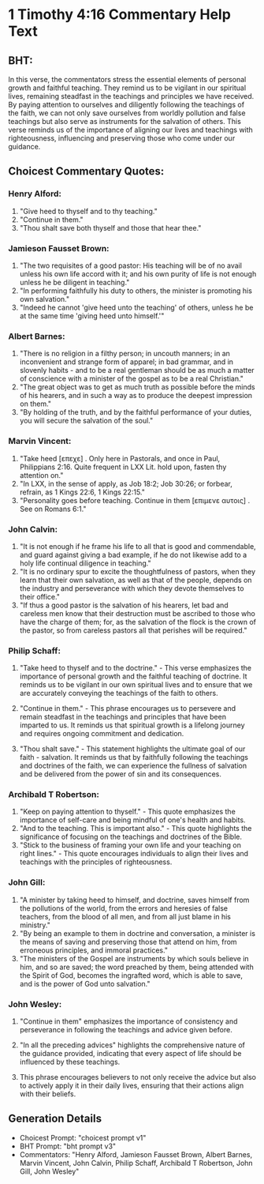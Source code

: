 # 1 Timothy 4:16 Commentary Help Text

## BHT:
In this verse, the commentators stress the essential elements of personal growth and faithful teaching. They remind us to be vigilant in our spiritual lives, remaining steadfast in the teachings and principles we have received. By paying attention to ourselves and diligently following the teachings of the faith, we can not only save ourselves from worldly pollution and false teachings but also serve as instruments for the salvation of others. This verse reminds us of the importance of aligning our lives and teachings with righteousness, influencing and preserving those who come under our guidance.

## Choicest Commentary Quotes:
### Henry Alford:
1. "Give heed to thyself and to thy teaching." 
2. "Continue in them." 
3. "Thou shalt save both thyself and those that hear thee."

### Jamieson Fausset Brown:
1. "The two requisites of a good pastor: His teaching will be of no avail unless his own life accord with it; and his own purity of life is not enough unless he be diligent in teaching." 
2. "In performing faithfully his duty to others, the minister is promoting his own salvation."
3. "Indeed he cannot 'give heed unto the teaching' of others, unless he be at the same time 'giving heed unto himself.'"

### Albert Barnes:
1. "There is no religion in a filthy person; in uncouth manners; in an inconvenient and strange form of apparel; in bad grammar, and in slovenly habits - and to be a real gentleman should be as much a matter of conscience with a minister of the gospel as to be a real Christian."
2. "The great object was to get as much truth as possible before the minds of his hearers, and in such a way as to produce the deepest impression on them."
3. "By holding of the truth, and by the faithful performance of your duties, you will secure the salvation of the soul."

### Marvin Vincent:
1. "Take heed [επεχε] . Only here in Pastorals, and once in Paul, Philippians 2:16. Quite frequent in LXX Lit. hold upon, fasten thy attention on."
2. "In LXX, in the sense of apply, as Job 18:2; Job 30:26; or forbear, refrain, as 1 Kings 22:6, 1 Kings 22:15."
3. "Personality goes before teaching. Continue in them [επιμενε αυτοις] . See on Romans 6:1."

### John Calvin:
1. "It is not enough if he frame his life to all that is good and commendable, and guard against giving a bad example, if he do not likewise add to a holy life continual diligence in teaching."
2. "It is no ordinary spur to excite the thoughtfulness of pastors, when they learn that their own salvation, as well as that of the people, depends on the industry and perseverance with which they devote themselves to their office."
3. "If thus a good pastor is the salvation of his hearers, let bad and careless men know that their destruction must be ascribed to those who have the charge of them; for, as the salvation of the flock is the crown of the pastor, so from careless pastors all that perishes will be required."

### Philip Schaff:
1. "Take heed to thyself and to the doctrine." - This verse emphasizes the importance of personal growth and the faithful teaching of doctrine. It reminds us to be vigilant in our own spiritual lives and to ensure that we are accurately conveying the teachings of the faith to others.

2. "Continue in them." - This phrase encourages us to persevere and remain steadfast in the teachings and principles that have been imparted to us. It reminds us that spiritual growth is a lifelong journey and requires ongoing commitment and dedication.

3. "Thou shalt save." - This statement highlights the ultimate goal of our faith - salvation. It reminds us that by faithfully following the teachings and doctrines of the faith, we can experience the fullness of salvation and be delivered from the power of sin and its consequences.

### Archibald T Robertson:
1. "Keep on paying attention to thyself." - This quote emphasizes the importance of self-care and being mindful of one's health and habits.
2. "And to the teaching. This is important also." - This quote highlights the significance of focusing on the teachings and doctrines of the Bible.
3. "Stick to the business of framing your own life and your teaching on right lines." - This quote encourages individuals to align their lives and teachings with the principles of righteousness.

### John Gill:
1. "A minister by taking heed to himself, and doctrine, saves himself from the pollutions of the world, from the errors and heresies of false teachers, from the blood of all men, and from all just blame in his ministry."
2. "By being an example to them in doctrine and conversation, a minister is the means of saving and preserving those that attend on him, from erroneous principles, and immoral practices."
3. "The ministers of the Gospel are instruments by which souls believe in him, and so are saved; the word preached by them, being attended with the Spirit of God, becomes the ingrafted word, which is able to save, and is the power of God unto salvation."

### John Wesley:
1. "Continue in them" emphasizes the importance of consistency and perseverance in following the teachings and advice given before.

2. "In all the preceding advices" highlights the comprehensive nature of the guidance provided, indicating that every aspect of life should be influenced by these teachings.

3. This phrase encourages believers to not only receive the advice but also to actively apply it in their daily lives, ensuring that their actions align with their beliefs.


## Generation Details
- Choicest Prompt: "choicest prompt v1"
- BHT Prompt: "bht prompt v3"
- Commentators: "Henry Alford, Jamieson Fausset Brown, Albert Barnes, Marvin Vincent, John Calvin, Philip Schaff, Archibald T Robertson, John Gill, John Wesley"
